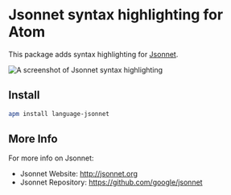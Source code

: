 # Jsonnet syntax highlighting for Atom

This package adds syntax highlighting for [Jsonnet][jsonnet].

[jsonnet]: http://jsonnet.org

![A screenshot of Jsonnet syntax highlighting](https://raw.githubusercontent.com/google/language-jsonnet/master/jsonnet-screenshot.png)

## Install

```sh
apm install language-jsonnet
```

## More Info

For more info on Jsonnet:
* Jsonnet Website: http://jsonnet.org
* Jsonnet Repository: https://github.com/google/jsonnet
